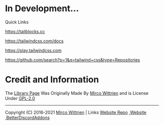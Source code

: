 # In Development...

Quick Links

https://tailblocks.cc

https://tailwindcss.com/docs

https://play.tailwindcss.com

https://github.com/search?p=1&q=tailwind+css&type=Repositories

# Credit and Information 

The [Library Page](https://itsjustjoshdev.github.io/library) Was Originally Made By [Mirco Wittrien](https://github.com/mwittrien) and is License Under [GPL-2.0](https://github.com/mwittrien/mwittrien.github.io/blob/master/LICENSE)

---

Copyright (C) 2016-2021 [Mirco Wittrien](https://github.com/mwittrien) | Links [Website Repo](https://github.com/mwittrien/mwittrien.github.io) ,[Website](https://mwittrien.github.io) ,[BetterDiscordAddons](https://github.com/mwittrien/BetterDiscordAddons)

